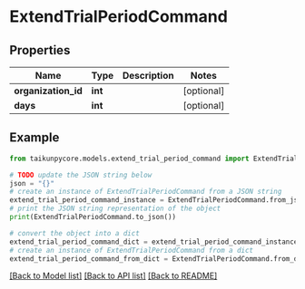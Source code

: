 # ExtendTrialPeriodCommand


## Properties

Name | Type | Description | Notes
------------ | ------------- | ------------- | -------------
**organization_id** | **int** |  | [optional] 
**days** | **int** |  | [optional] 

## Example

```python
from taikunpycore.models.extend_trial_period_command import ExtendTrialPeriodCommand

# TODO update the JSON string below
json = "{}"
# create an instance of ExtendTrialPeriodCommand from a JSON string
extend_trial_period_command_instance = ExtendTrialPeriodCommand.from_json(json)
# print the JSON string representation of the object
print(ExtendTrialPeriodCommand.to_json())

# convert the object into a dict
extend_trial_period_command_dict = extend_trial_period_command_instance.to_dict()
# create an instance of ExtendTrialPeriodCommand from a dict
extend_trial_period_command_from_dict = ExtendTrialPeriodCommand.from_dict(extend_trial_period_command_dict)
```
[[Back to Model list]](../README.md#documentation-for-models) [[Back to API list]](../README.md#documentation-for-api-endpoints) [[Back to README]](../README.md)


